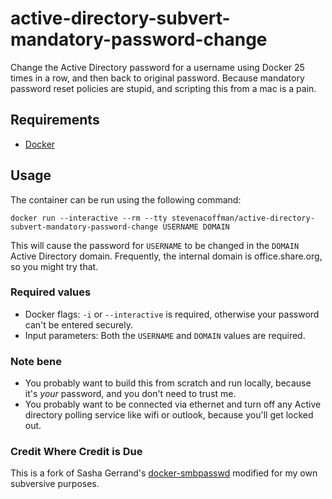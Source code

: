 # active-directory-subvert-mandatory-password-change

Change the Active Directory password for a username using Docker 25 times in a row, and then back to original password.
Because mandatory password reset policies are stupid, and scripting this from a mac is a pain.

## Requirements

* [Docker](https://www.docker.com/get-docker)

## Usage

The container can be run using the following command:

    docker run --interactive --rm --tty stevenacoffman/active-directory-subvert-mandatory-password-change USERNAME DOMAIN

This will cause the password for `USERNAME` to be changed in the `DOMAIN` Active
Directory domain. Frequently, the internal domain is office.share.org, so you might try that.

### Required values

* Docker flags: `-i` or `--interactive` is required, otherwise your password
  can't be entered securely.
* Input parameters: Both the `USERNAME` and `DOMAIN` values are required.

### Note bene

+ You probably want to build this from scratch and run locally, because it's *your* password, and you don't need to trust me.
+ You probably want to be connected via ethernet and turn off any Active directory polling service like wifi or outlook, because you'll get locked out.

### Credit Where Credit is Due

This is a fork of Sasha Gerrand's [docker-smbpasswd](https://github.com/sgerrand/docker-smbpasswd) modified for my own subversive purposes.